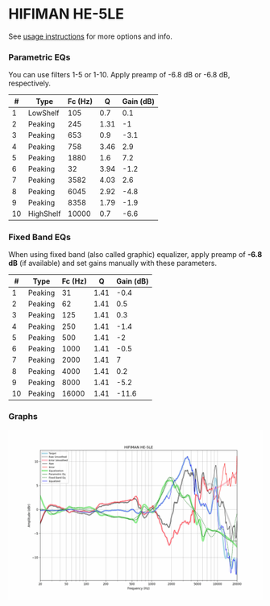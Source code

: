 # HIFIMAN HE-5LE
See [usage instructions](https://github.com/jaakkopasanen/AutoEq#usage) for more options and info.

### Parametric EQs
You can use filters 1-5 or 1-10. Apply preamp of -6.8 dB or -6.8 dB, respectively.

|   # | Type      |   Fc (Hz) |    Q |   Gain (dB) |
|-----|-----------|-----------|------|-------------|
|   1 | LowShelf  |       105 | 0.7  |         0.1 |
|   2 | Peaking   |       245 | 1.31 |        -1   |
|   3 | Peaking   |       653 | 0.9  |        -3.1 |
|   4 | Peaking   |       758 | 3.46 |         2.9 |
|   5 | Peaking   |      1880 | 1.6  |         7.2 |
|   6 | Peaking   |        32 | 3.94 |        -1.2 |
|   7 | Peaking   |      3582 | 4.03 |         2.6 |
|   8 | Peaking   |      6045 | 2.92 |        -4.8 |
|   9 | Peaking   |      8358 | 1.79 |        -1.9 |
|  10 | HighShelf |     10000 | 0.7  |        -6.6 |

### Fixed Band EQs
When using fixed band (also called graphic) equalizer, apply preamp of **-6.8 dB** (if available) and set gains manually with these parameters.

|   # | Type    |   Fc (Hz) |    Q |   Gain (dB) |
|-----|---------|-----------|------|-------------|
|   1 | Peaking |        31 | 1.41 |        -0.4 |
|   2 | Peaking |        62 | 1.41 |         0.5 |
|   3 | Peaking |       125 | 1.41 |         0.3 |
|   4 | Peaking |       250 | 1.41 |        -1.4 |
|   5 | Peaking |       500 | 1.41 |        -2   |
|   6 | Peaking |      1000 | 1.41 |        -0.5 |
|   7 | Peaking |      2000 | 1.41 |         7   |
|   8 | Peaking |      4000 | 1.41 |         0.2 |
|   9 | Peaking |      8000 | 1.41 |        -5.2 |
|  10 | Peaking |     16000 | 1.41 |       -11.6 |

### Graphs
![](./HIFIMAN%20HE-5LE.png)
